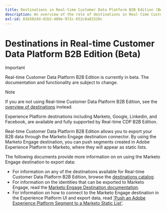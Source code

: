 ```yaml
---
title: Destinations in Real-time Customer Data Platform B2B Edition (Beta)
description: An overview of the role of destinations in Real-time Customer Data Platform B2B Edition.
exl-id: 81b502dd-d1b2-409e-972c-652c0a01526c
---
```

# Destinations in Real-time Customer Data Platform B2B Edition (Beta)

>[!IMPORTANT]
>
>Real-time Customer Data Platform B2B Edition is currently in beta. The documentation and functionality are subject to change.

>[!NOTE]
>
>If you are not using Real-time Customer Data Platform B2B Edition, see the [overview of destinations](../../destinations/home.md) instead.

Experience Platform destinations including Marketo, Google, Linkedin, and Facebook, are available and fully supported by Real-time CDP B2B Edition.

Real-time Customer Data Platform B2B Edition allows you to export your B2B data through the Marketo Engage destination connector. By using the Marketo Engage destination, you can push segments created in Adobe Experience Platform to Marketo, where they will appear as static lists.

The following documents provide more information on on using the Marketo Engage destination to export data: 

- For information on any of the destinations available for Real-time Customer Data Platform B2B Edition, browse the [destinations catalog](../../destinations/catalog/overview.md).
- For information on the identities that can be exported to Marketo Engage, read the [Marketo Engage Destination documentation](../../destinations/catalog/adobe/marketo-engage.md).
- For information on how to connect to the Marketo Engage destination in the Experience Platform UI and export data, read ['Push an Adobe Experience Platform Segment to a Marketo Static List'](https://experienceleague.adobe.com/docs/marketo/using/product-docs/core-marketo-concepts/smart-lists-and-static-lists/static-lists/push-an-adobe-experience-platform-segment-to-a-marketo-static-list.html?lang=en).
